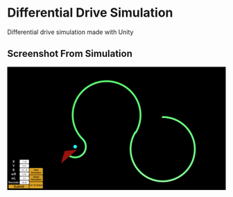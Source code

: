 # Differential Drive Simulation
Differential drive simulation made with Unity

## Screenshot From Simulation
![SCREENSHOT](https://github.com/fastafaryan/DifferentialDriveSimulation/blob/master/screenshot.png)
